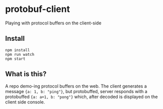 # protobuf-client

Playing with protocol buffers on the client-side

## Install

```
npm install
npm run watch
npm start
```

## What is this?

A repo demo-ing protocol buffers on the web. The client generates a message `{a: 1, b: "ping"}`, but protobuffed, server responds with a protobuffed `{a: a+1, b: "pong"}` which, after decoded is displayed on the client side console.


